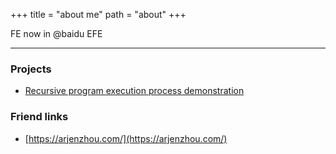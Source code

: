 +++
title = "about me"
path = "about"
+++

FE now in @baidu EFE

----

### Projects

* [Recursive program execution process demonstration](https://recursive-animation.vercel.app/)


### Friend links

* [https://arjenzhou.com/](https://arjenzhou.com/)